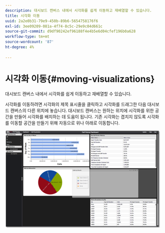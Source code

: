 ```yaml
---
description: 대시보드 캔버스 내에서 시각화를 쉽게 이동하고 재배열할 수 있습니다.
title: 시각화 이동
uuid: 2a2e0b31-79e9-450b-89b6-5654758176f6
exl-id: 3ee09209-081a-4f74-8c5c-29e9c04d661c
source-git-commit: d9df90242ef96188f4e4b5e6d04cfef196b0a628
workflow-type: tm+mt
source-wordcount: '87'
ht-degree: 4%

---
```


# 시각화 이동{#moving-visualizations}

대시보드 캔버스 내에서 시각화를 쉽게 이동하고 재배열할 수 있습니다.

시각화를 이동하려면 시각화의 제목 표시줄을 클릭하고 시각화를 드래그한 다음 대시보드 캔버스의 다른 위치에 놓습니다. 대시보드 캔버스는 원하는 위치에 시각화를 위한 공간을 만들어 시각화를 배치하는 데 도움이 됩니다. 기존 시각화는 겹치지 않도록 시각화를 이동할 공간을 만들기 위해 자동으로 위나 아래로 이동합니다.

![](assets/move_visual.png)
